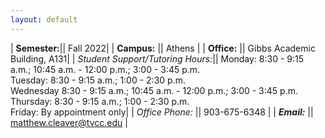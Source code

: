 ```yaml
---
layout: default
---
```

| **Semester:**|| Fall 2022|
| <strong>Campus:</strong>      || Athens                   |
| **Office:**       || Gibbs Academic Building, A131|
| *Student Support/Tutoring Hours:*||   Monday: 8:30 - 9:15 a.m.; 10:45 a.m. - 12:00 p.m.; 3:00 - 3:45 p.m.<br />Tuesday: 8:30 - 9:15 a.m.; 1:00 - 2:30 p.m.<br />Wednesday 8:30 - 9:15 a.m.; 10:45 a.m. - 12:00 p.m.; 3:00 - 3:45 p.m.<br />Thursday: 8:30 - 9:15 a.m.; 1:00 - 2:30 p.m.<br />Friday: By appointment only|
| *Office Phone:* || 903-675-6348                      |
| ***Email:***        || matthew.cleaver@tvcc.edu |
